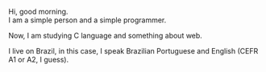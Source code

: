 Hi, good morning.  
I am a simple person and a simple programmer.

Now, I am studying C language and something about web.

I live on Brazil, in this case, I speak Brazilian Portuguese and English (CEFR A1 or A2, I guess).
<!---
classicandsimple/classicandsimple is a ✨ special ✨ repository because its `README.md` (this file) appears on your GitHub profile.
You can click the Preview link to take a look at your changes.
--->
